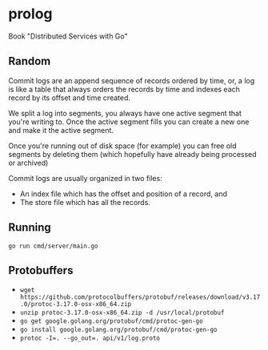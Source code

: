 # prolog

Book "Distributed Services with Go"

## Random

Commit logs are an append sequence of records ordered by time, or, a log is like a table that always orders the records by time and indexes each record by its offset and time created.

We split a log into segments, you always have one active segment that you're writing to. Once the active segment fills you can create a new one and make it the active segment.

Once you're running out of disk space (for example) you can free old segments by deleting them (which hopefully have already being processed or archived)

Commit logs are usually organized in two files:
* An index file which has the offset and position of a record, and
* The store file which has all the records.


## Running

`go run cmd/server/main.go`

## Protobuffers

* `wget https://github.com/protocolbuffers/protobuf/releases/download/v3.17.0/protoc-3.17.0-osx-x86_64.zip`
* `unzip protoc-3.17.0-osx-x86_64.zip -d /usr/local/protobuf`
* `go get google.golang.org/protobuf/cmd/protoc-gen-go`
* `go install google.golang.org/protobuf/cmd/protoc-gen-go`
* `protoc -I=. --go_out=. api/v1/log.proto`
